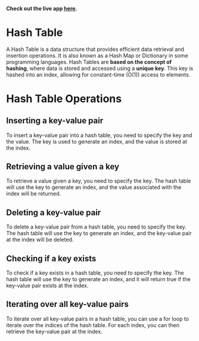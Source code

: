 #### Check out the live app [here](https://priyanka23-brs.github.io/Double-Linked-List/).

# Hash Table

A Hash Table is a data structure that provides efficient data retrieval and insertion operations. It is also known as a Hash Map or Dictionary in some programming languages. Hash Tables are **based on the concept of hashing**, where data is stored and accessed using a **unique key**. This key is hashed into an index, allowing for constant-time (O(1)) access to elements.

# Hash Table Operations

## Inserting a key-value pair

To insert a key-value pair into a hash table, you need to specify the key and the value. The key is used to generate an index, and the value is stored at the index.

## Retrieving a value given a key

To retrieve a value given a key, you need to specify the key. The hash table will use the key to generate an index, and the value associated with the index will be returned.

## Deleting a key-value pair

To delete a key-value pair from a hash table, you need to specify the key. The hash table will use the key to generate an index, and the key-value pair at the index will be deleted.

## Checking if a key exists

To check if a key exists in a hash table, you need to specify the key. The hash table will use the key to generate an index, and it will return true if the key-value pair exists at the index.

## Iterating over all key-value pairs

To iterate over all key-value pairs in a hash table, you can use a for loop to iterate over the indices of the hash table. For each index, you can then retrieve the key-value pair at the index.
